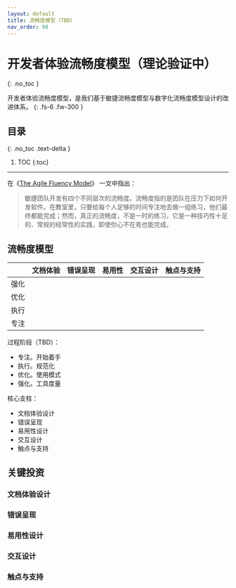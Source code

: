 ```yaml
---
layout: default
title: 流畅度模型（TBD）
nav_order: 98
---
```


# 开发者体验流畅度模型（理论验证中）
{: .no_toc }

开发者体验流畅度模型，是我们基于敏捷流畅度模型与数字化流畅度模型设计的改进体系。
{: .fs-6 .fw-300 }

## 目录
{: .no_toc .text-delta }

1. TOC
{:toc}

---

在《[The Agile Fluency Model](https://martinfowler.com/articles/agileFluency.html)》 一文中指出：

> 敏捷团队开发有四个不同层次的流畅度。流畅度指的是团队在压力下如何开发软件。在教室里，只要给每个人足够的时间专注地去做一组练习，他们最终都能完成；然而，真正的流畅度，不是一时的练习，它是一种技巧性十足的、常规的经常性的实践，即使你心不在焉也能完成。

## 流畅度模型

|      | 文档体验  | 错误呈现  | 易用性 |  交互设计  | 触点与支持 |
|------|----------|----------|------|-----------|----------|
| 强化  |         |         |         |         |         |
| 优化  |         |         |         |         |         |
| 执行  |         |         |         |         |         |
| 专注  |         |         |         |         |         |

过程阶段（TBD）：

- 专注。开始着手
- 执行。规范化
- 优化。使用模式
- 强化。工具度量

核心支柱：

- 文档体验设计
- 错误呈现
- 易用性设计
- 交互设计
- 触点与支持

## 关键投资

### 文档体验设计

### 错误呈现

### 易用性设计

### 交互设计

### 触点与支持

